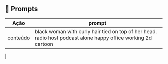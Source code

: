 ## 🧠 Prompts

|   Ação   | prompt                                                                                                                                                                                                                                                                         |
| :------: | ------------------------------------------------------------------------------------------------------------------------------------------------------------------------------------------------------------------------------------------------------------------------------ |
|  conteúdo  | black woman with curly hair tied on top of her head. radio host podcast alone happy office working 2d cartoon
|
